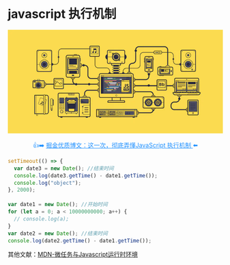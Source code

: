 # javascript 执行机制

![RUNOOB 图标](../assets/15fdd9dfc3293a5c.png)

<p class="codepart-title"> 👍➡️ <a href="https://juejin.cn/post/6844903512845860872"  target = "_blank">
掘金优质博文：这一次，彻底弄懂JavaScript 执行机制
</a>⬅️</p>

```js
setTimeout(() => {
  var date3 = new Date(); //结束时间
  console.log(date3.getTime() - date1.getTime());
  console.log("object");
}, 2000);

var date1 = new Date(); //开始时间
for (let a = 0; a < 10000000000; a++) {
  // console.log(a);
}
var date2 = new Date(); //结束时间
console.log(date2.getTime() - date1.getTime());
```

<!-- TODO:完成js执行机制 -->

其他文献：[MDN-微任务与Javascript运行时环境](https://developer.mozilla.org/zh-CN/docs/Web/API/HTML_DOM_API/Microtask_guide/In_depth)

<style scoped>
.codepart-title{
 text-align:center;
 color:dodgerblue
}
.codepart-title a{
     color:dodgerblue
}
</style>
